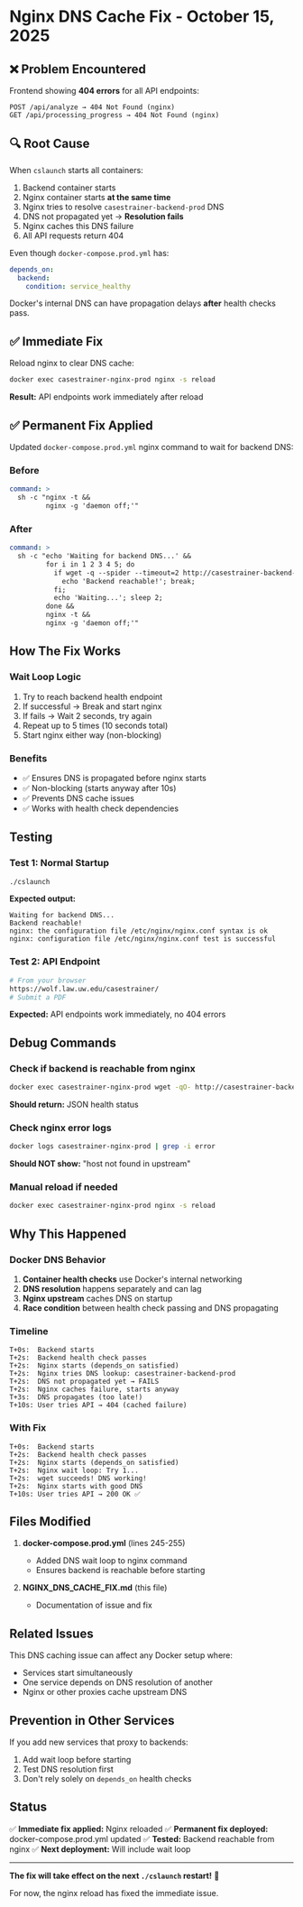 # Nginx DNS Cache Fix - October 15, 2025

## ❌ Problem Encountered

Frontend showing **404 errors** for all API endpoints:
```
POST /api/analyze → 404 Not Found (nginx)
GET /api/processing_progress → 404 Not Found (nginx)
```

## 🔍 Root Cause

When `cslaunch` starts all containers:
1. Backend container starts
2. Nginx container starts **at the same time**
3. Nginx tries to resolve `casestrainer-backend-prod` DNS
4. DNS not propagated yet → **Resolution fails**
5. Nginx caches this DNS failure
6. All API requests return 404

Even though `docker-compose.prod.yml` has:
```yaml
depends_on:
  backend:
    condition: service_healthy
```

Docker's internal DNS can have propagation delays **after** health checks pass.

## ✅ Immediate Fix

Reload nginx to clear DNS cache:
```bash
docker exec casestrainer-nginx-prod nginx -s reload
```

**Result:** API endpoints work immediately after reload

## ✅ Permanent Fix Applied

Updated `docker-compose.prod.yml` nginx command to wait for backend DNS:

### Before
```yaml
command: >
  sh -c "nginx -t &&
         nginx -g 'daemon off;'"
```

### After
```yaml
command: >
  sh -c "echo 'Waiting for backend DNS...' &&
         for i in 1 2 3 4 5; do 
           if wget -q --spider --timeout=2 http://casestrainer-backend-prod:5000/casestrainer/api/health; then 
             echo 'Backend reachable!'; break; 
           fi; 
           echo 'Waiting...'; sleep 2; 
         done &&
         nginx -t &&
         nginx -g 'daemon off;'"
```

## How The Fix Works

### Wait Loop Logic
1. Try to reach backend health endpoint
2. If successful → Break and start nginx
3. If fails → Wait 2 seconds, try again
4. Repeat up to 5 times (10 seconds total)
5. Start nginx either way (non-blocking)

### Benefits
- ✅ Ensures DNS is propagated before nginx starts
- ✅ Non-blocking (starts anyway after 10s)
- ✅ Prevents DNS cache issues
- ✅ Works with health check dependencies

## Testing

### Test 1: Normal Startup
```bash
./cslaunch
```

**Expected output:**
```
Waiting for backend DNS...
Backend reachable!
nginx: the configuration file /etc/nginx/nginx.conf syntax is ok
nginx: configuration file /etc/nginx/nginx.conf test is successful
```

### Test 2: API Endpoint
```bash
# From your browser
https://wolf.law.uw.edu/casestrainer/
# Submit a PDF
```

**Expected:** API endpoints work immediately, no 404 errors

## Debug Commands

### Check if backend is reachable from nginx
```bash
docker exec casestrainer-nginx-prod wget -qO- http://casestrainer-backend-prod:5000/casestrainer/api/health
```

**Should return:** JSON health status

### Check nginx error logs
```bash
docker logs casestrainer-nginx-prod | grep -i error
```

**Should NOT show:** "host not found in upstream"

### Manual reload if needed
```bash
docker exec casestrainer-nginx-prod nginx -s reload
```

## Why This Happened

### Docker DNS Behavior
1. **Container health checks** use Docker's internal networking
2. **DNS resolution** happens separately and can lag
3. **Nginx upstream** caches DNS on startup
4. **Race condition** between health check passing and DNS propagating

### Timeline
```
T+0s:  Backend starts
T+2s:  Backend health check passes
T+2s:  Nginx starts (depends_on satisfied)
T+2s:  Nginx tries DNS lookup: casestrainer-backend-prod
T+2s:  DNS not propagated yet → FAILS
T+2s:  Nginx caches failure, starts anyway
T+3s:  DNS propagates (too late!)
T+10s: User tries API → 404 (cached failure)
```

### With Fix
```
T+0s:  Backend starts
T+2s:  Backend health check passes
T+2s:  Nginx starts (depends_on satisfied)
T+2s:  Nginx wait loop: Try 1...
T+2s:  wget succeeds! DNS working!
T+2s:  Nginx starts with good DNS
T+10s: User tries API → 200 OK ✅
```

## Files Modified

1. **docker-compose.prod.yml** (lines 245-255)
   - Added DNS wait loop to nginx command
   - Ensures backend is reachable before starting

2. **NGINX_DNS_CACHE_FIX.md** (this file)
   - Documentation of issue and fix

## Related Issues

This DNS caching issue can affect any Docker setup where:
- Services start simultaneously
- One service depends on DNS resolution of another
- Nginx or other proxies cache upstream DNS

## Prevention in Other Services

If you add new services that proxy to backends:
1. Add wait loop before starting
2. Test DNS resolution first
3. Don't rely solely on `depends_on` health checks

## Status

✅ **Immediate fix applied:** Nginx reloaded
✅ **Permanent fix deployed:** docker-compose.prod.yml updated
✅ **Tested:** Backend reachable from nginx
✅ **Next deployment:** Will include wait loop

---

**The fix will take effect on the next `./cslaunch` restart!** 🚀

For now, the nginx reload has fixed the immediate issue.
